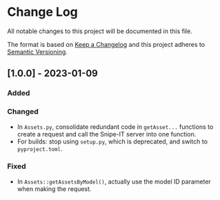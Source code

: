 
# Change Log
All notable changes to this project will be documented in this file.

The format is based on [Keep a Changelog](http://keepachangelog.com/)
and this project adheres to [Semantic Versioning](http://semver.org/).

## [1.0.0] - 2023-01-09

### Added

### Changed
- In `Assets.py`, consolidate redundant code in `getAsset...` functions to create a request and call the Snipe-IT server into one function.
- For builds: stop using `setup.py`, which is deprecated, and switch to `pyproject.toml`.

### Fixed
- In `Assets::getAssetsByModel()`, actually use the model ID parameter when making the request.